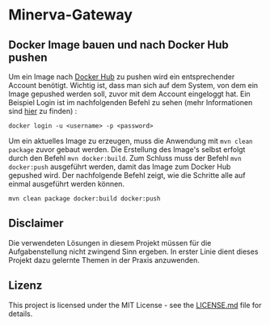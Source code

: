 # Minerva-Gateway

## Docker Image bauen und nach Docker Hub pushen

Um ein Image nach [Docker Hub](https://hub.docker.com/) zu pushen wird ein entsprechender Account benötigt. Wichtig ist,
dass man sich auf dem System, von dem ein Image gepushed werden soll, zuvor mit dem Account eingeloggt hat. Ein Beispiel
Login ist im nachfolgenden Befehl zu sehen (mehr Informationen
sind [hier](https://docs.docker.com/engine/reference/commandline/login/) zu finden) :

``` 
docker login -u <username> -p <password>
```

Um ein aktuelles Image zu erzeugen, muss die Anwendung mit `mvn clean package` zuvor gebaut werden. Die Erstellung des
Image's selbst erfolgt durch den Befehl `mvn docker:build`. Zum Schluss muss der Befehl `mvn docker:push` ausgeführt
werden, damit das Image zum Docker Hub gepushed wird. Der nachfolgende Befehl zeigt, wie die Schritte alle auf einmal
ausgeführt werden können.

```
mvn clean package docker:build docker:push
```

## Disclaimer

Die verwendeten Lösungen in diesem Projekt müssen für die Aufgabenstellung nicht zwingend Sinn ergeben. In erster Linie
dient dieses Projekt dazu gelernte Themen in der Praxis anzuwenden.

## Lizenz

This project is licensed under the MIT License - see the [LICENSE.md](LICENSE.md) file for details.